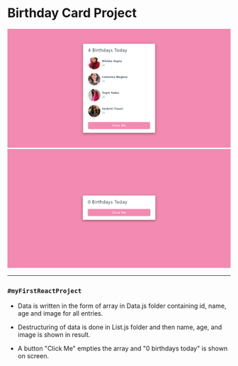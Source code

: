 # Birthday Card Project
![](./src/images/result.png)
![](./src/images/result-2.png)

---

### `#myFirstReactProject`

- Data is written in the form of array in Data.js folder containing id, name, age and image for all entries.

- Destructuring of data is done in List.js folder and then name, age, and image is shown in result.

- A button "Click Me" empties the array and "0 birthdays today" is shown on screen. 



